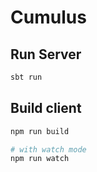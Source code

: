 Cumulus
=======

## Run Server
```sh
sbt run
```

## Build client
```sh
npm run build

# with watch mode
npm run watch
```

